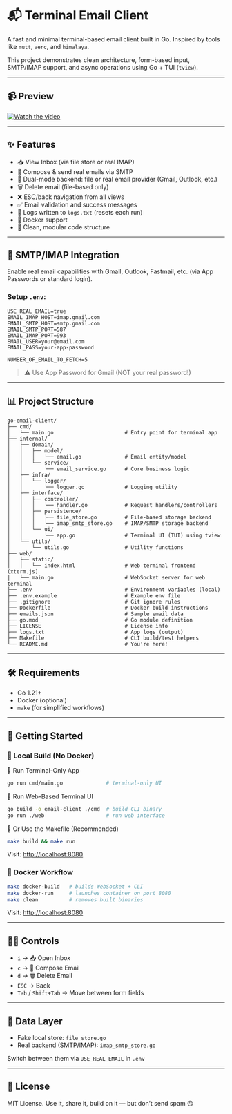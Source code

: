 # 📬 Terminal Email Client

A fast and minimal terminal-based email client built in Go. Inspired by tools like `mutt`, `aerc`, and `himalaya`.

This project demonstrates clean architecture, form-based input, SMTP/IMAP support, and async operations using Go + TUI (`tview`).

---
## 📹 Preview

[![Watch the video](https://img.icons8.com/ios-filled/50/000000/video.png)](https://github.com/user-attachments/assets/3c8b52d6-9256-4786-b251-15a75c10850c)

---

## ✨ Features

- 📥 View Inbox (via file store or real IMAP)
- 📝 Compose & send real emails via SMTP
- 🚗 Dual-mode backend: file or real email provider (Gmail, Outlook, etc.)
- 🗑️ Delete email (file-based only)
- ❌ ESC/back navigation from all views
- ✅ Email validation and success messages
- 📃 Logs written to `logs.txt` (resets each run)
- 🐳 Docker support
- 🧼 Clean, modular code structure

---

## 🔌 SMTP/IMAP Integration

Enable real email capabilities with Gmail, Outlook, Fastmail, etc. (via App Passwords or standard login).

### Setup `.env`:

```env
USE_REAL_EMAIL=true 
EMAIL_IMAP_HOST=imap.gmail.com
EMAIL_SMTP_HOST=smtp.gmail.com
EMAIL_SMTP_PORT=587
EMAIL_IMAP_PORT=993
EMAIL_USER=your@email.com
EMAIL_PASS=your-app-password

NUMBER_OF_EMAIL_TO_FETCH=5
```

> ⚠️ Use App Password for Gmail (NOT your real password!)

---

## 📊 Project Structure

```
go-email-client/
├── cmd/
│   └── main.go                       # Entry point for terminal app
├── internal/
│   ├── domain/
│   │   ├── model/
│   │   │   └── email.go              # Email entity/model
│   │   └── service/
│   │       └── email_service.go      # Core business logic
│   ├── infra/
│   │   └── logger/
│   │       └── logger.go             # Logging utility
│   ├── interface/
│   │   ├── controller/
│   │   │   └── handler.go            # Request handlers/controllers
│   │   ├── persistence/
│   │   │   ├── file_store.go         # File-based storage backend
│   │   │   └── imap_smtp_store.go    # IMAP/SMTP storage backend
│   │   └── ui/
│   │       └── app.go                # Terminal UI (TUI) using tview
│   └── utils/
│       └── utils.go                  # Utility functions
├── web/
│   ├── static/
│   │   └── index.html                # Web terminal frontend (xterm.js)
│   └── main.go                       # WebSocket server for web terminal
├── .env                              # Environment variables (local)
├── .env.example                      # Example env file
├── .gitignore                        # Git ignore rules
├── Dockerfile                        # Docker build instructions
├── emails.json                       # Sample email data
├── go.mod                            # Go module definition
├── LICENSE                           # License info
├── logs.txt                          # App logs (output)
├── Makefile                          # CLI build/test helpers
└── README.md                         # You're here!
```

---

## 🛠️ Requirements

- Go 1.21+
- Docker (optional)
- `make` (for simplified workflows)

---

## 🚀 Getting Started

### 🔧 Local Build (No Docker)

🔹 Run Terminal-Only App
```bash
go run cmd/main.go              # terminal-only UI
```

🔹 Run Web-Based Terminal UI
```bash
go build -o email-client ./cmd  # build CLI binary
go run ./web                    # run web interface
```

🔹 Or Use the Makefile (Recommended)
```bash
make build && make run
```

Visit: [http://localhost:8080](http://localhost:8080)

### 🐳 Docker Workflow

```bash
make docker-build   # builds WebSocket + CLI
make docker-run     # launches container on port 8080
make clean          # removes built binaries
```

Visit: [http://localhost:8080](http://localhost:8080)

---

## 👨‍💻 Controls

- `i` → 📥 Open Inbox
- `c` → 📝 Compose Email
- `d` → 🗑️ Delete Email
- `ESC` → Back
- `Tab` / `Shift+Tab` → Move between form fields

---

## 📂 Data Layer

- Fake local store: `file_store.go`
- Real backend (SMTP/IMAP): `imap_smtp_store.go`

Switch between them via `USE_REAL_EMAIL` in `.env`

---

## 📄 License

MIT License. Use it, share it, build on it — but don’t send spam 😏
